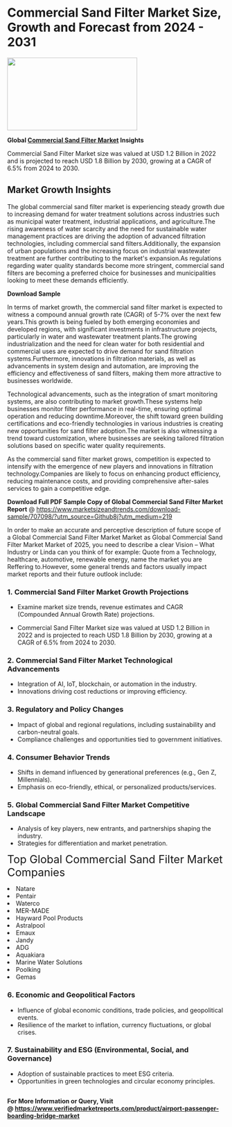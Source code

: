 <H1>Commercial Sand Filter Market Size, Growth and Forecast from 2024 - 2031</H1><img class="aligncenter size-medium wp-image-584254" src="https://thirdeyenews.in/wp-content/uploads/2024/09/Global-Market-Research-300x168.jpeg" alt="" width="300" height="168" /><p><strong>Global&nbsp;<a href="https://www.marketsizeandtrends.com/download-sample/707098/?utm_source=Github8j?utm_medium=219">Commercial Sand Filter Market</a> Insights</strong></p><p>Commercial Sand Filter Market size was valued at USD 1.2 Billion in 2022 and is projected to reach USD 1.8 Billion by 2030, growing at a CAGR of 6.5% from 2024 to 2030.</p><p><h2>Market Growth Insights</h2> <p>The global commercial sand filter market is experiencing steady growth due to increasing demand for water treatment solutions across industries such as municipal water treatment, industrial applications, and agriculture.The rising awareness of water scarcity and the need for sustainable water management practices are driving the adoption of advanced filtration technologies, including commercial sand filters.Additionally, the expansion of urban populations and the increasing focus on industrial wastewater treatment are further contributing to the market's expansion.As regulations regarding water quality standards become more stringent, commercial sand filters are becoming a preferred choice for businesses and municipalities looking to meet these demands efficiently.</p> <p><strong>Download Sample</strong></p> <p>In terms of market growth, the commercial sand filter market is expected to witness a compound annual growth rate (CAGR) of 5-7% over the next few years.This growth is being fueled by both emerging economies and developed regions, with significant investments in infrastructure projects, particularly in water and wastewater treatment plants.The growing industrialization and the need for clean water for both residential and commercial uses are expected to drive demand for sand filtration systems.Furthermore, innovations in filtration materials, as well as advancements in system design and automation, are improving the efficiency and effectiveness of sand filters, making them more attractive to businesses worldwide.</p> <p>Technological advancements, such as the integration of smart monitoring systems, are also contributing to market growth.These systems help businesses monitor filter performance in real-time, ensuring optimal operation and reducing downtime.Moreover, the shift toward green building certifications and eco-friendly technologies in various industries is creating new opportunities for sand filter adoption.The market is also witnessing a trend toward customization, where businesses are seeking tailored filtration solutions based on specific water quality requirements.</p> <p>As the commercial sand filter market grows, competition is expected to intensify with the emergence of new players and innovations in filtration technology.Companies are likely to focus on enhancing product efficiency, reducing maintenance costs, and providing comprehensive after-sales services to gain a competitive edge.</p> <p><span class=""><strong>Download Full PDF Sample Copy of Global Commercial Sand Filter Market Report</strong> @ <a href="https://www.marketsizeandtrends.com/download-sample/707098/?utm_source=Github8j?utm_medium=219" target="_blank">https://www.marketsizeandtrends.com/download-sample/707098/?utm_source=Github8j?utm_medium=219</a></span></p><p>In order to make an accurate and perceptive description of future scope of a Global&nbsp;Commercial Sand Filter Market Market as Global&nbsp;Commercial Sand Filter Market Market of 2025, you need to describe a clear Vision &ndash; What Industry or Linda can you think of for example: Quote from a Technology, healthcare, automotive, renewable energy, name the market you are Reffering to.However, some general trends and factors usually impact market reports and their future outlook include:</p><h3>1.&nbsp;<strong>Commercial Sand Filter Market Growth Projections</strong></h3><ul><li>Examine market size trends, revenue estimates and CAGR (Compounded Annual Growth Rate) projections.</li><li><p>Commercial Sand Filter Market size was valued at USD 1.2 Billion in 2022 and is projected to reach USD 1.8 Billion by 2030, growing at a CAGR of 6.5% from 2024 to 2030.</p></li></ul><h3>2.&nbsp;<strong>Commercial Sand Filter Market Technological Advancements</strong></h3><ul><li>Integration of AI, IoT, blockchain, or automation in the industry.</li><li>Innovations driving cost reductions or improving efficiency.</li></ul><h3>3.&nbsp;<strong>Regulatory and Policy Changes</strong></h3><ul><li>Impact of global and regional regulations, including sustainability and carbon-neutral goals.</li><li>Compliance challenges and opportunities tied to government initiatives.</li></ul><h3>4.&nbsp;<strong>Consumer Behavior Trends</strong></h3><ul><li>Shifts in demand influenced by generational preferences (e.g., Gen Z, Millennials).</li><li>Emphasis on eco-friendly, ethical, or personalized products/services.</li></ul><h3>5.&nbsp;<strong>Global Commercial Sand Filter Market Competitive Landscape</strong></h3><ul><li>Analysis of key players, new entrants, and partnerships shaping the industry.</li><li>Strategies for differentiation and market penetration.</li></ul><p data-pm-slice="1 1 []"><span style="color: inherit; font-family: inherit; font-size: 25px;">Top Global Commercial Sand Filter Market Companies</span></p><div class="" data-test-id=""><p><li>Natare</li><li> Pentair</li><li> Waterco</li><li> MER-MADE</li><li> Hayward Pool Products</li><li> Astralpool</li><li> Emaux</li><li> Jandy</li><li> ADG</li><li> Aquakiara</li><li> Marine Water Solutions</li><li> Poolking</li><li> Gemas</li></p></div><h3>6.&nbsp;<strong>Economic and Geopolitical Factors</strong></h3><ul><li>Influence of global economic conditions, trade policies, and geopolitical events.</li><li>Resilience of the market to inflation, currency fluctuations, or global crises.</li></ul><h3>7.&nbsp;<strong>Sustainability and ESG (Environmental, Social, and Governance)</strong></h3><ul><li>Adoption of sustainable practices to meet ESG criteria.</li><li>Opportunities in green technologies and circular economy principles.</li></ul><h2><strong style="font-size: 14px;">For More Information or Query, Visit @&nbsp;</strong><a style="background-color: #ffffff; font-size: 14px;" href="https://www.marketsizeandtrends.com/report/commercial-sand-filter-market/" target="_blank">https://www.verifiedmarketreports.com/product/airport-passenger-boarding-bridge-market</a></h2>